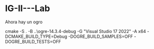 # IG-II---Lab
Ahora hay un ogro

cmake -S . -B ..\ogre-14.3.4-debug -G "Visual Studio 17 2022" -A x64 -DCMAKE_BUILD_TYPE=Debug -DOGRE_BUILD_SAMPLES=OFF -DOGRE_BUILD_TESTS=OFF
